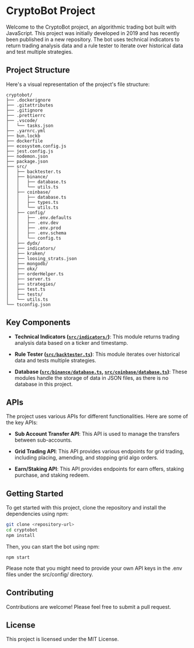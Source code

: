 # CryptoBot Project

Welcome to the CryptoBot project, an algorithmic trading bot built with JavaScript. This project was initially developed in 2019 and has recently been published in a new repository. The bot uses technical indicators to return trading analysis data and a rule tester to iterate over historical data and test multiple strategies.

## Project Structure

Here's a visual representation of the project's file structure:

```
cryptobot/
├── .dockerignore
├── .gitattributes
├── .gitignore
├── .prettierrc
├── .vscode/
│   └── tasks.json
├── .yarnrc.yml
├── bun.lockb
├── dockerfile
├── ecosystem.config.js
├── jest.config.js
├── nodemon.json
├── package.json
├── src/
│   ├── backtester.ts
│   ├── binance/
│   │   ├── database.ts
│   │   └── utils.ts
│   ├── coinbase/
│   │   ├── database.ts
│   │   ├── types.ts
│   │   └── utils.ts
│   ├── config/
│   │   ├── .env.defaults
│   │   ├── .env.dev
│   │   ├── .env.prod
│   │   ├── .env.schema
│   │   └── config.ts
│   ├── dydx/
│   ├── indicators/
│   ├── kraken/
│   ├── loosing_strats.json
│   ├── mongodb/
│   ├── okx/
│   ├── orderHelper.ts
│   ├── server.ts
│   ├── strategies/
│   ├── test.ts
│   ├── tests/
│   └── utils.ts
└── tsconfig.json
```

## Key Components

- **Technical Indicators ([`src/indicators/`](command:_github.copilot.openRelativePath?%5B%22src%2Findicators%2F%22%5D "src/indicators/"))**: This module returns trading analysis data based on a ticker and timestamp.

- **Rule Tester ([`src/backtester.ts`](command:_github.copilot.openRelativePath?%5B%22src%2Fbacktester.ts%22%5D "src/backtester.ts"))**: This module iterates over historical data and tests multiple strategies.

- **Database ([`src/binance/database.ts`](command:_github.copilot.openRelativePath?%5B%22src%2Fbinance%2Fdatabase.ts%22%5D "src/binance/database.ts"), [`src/coinbase/database.ts`](command:_github.copilot.openRelativePath?%5B%22src%2Fcoinbase%2Fdatabase.ts%22%5D "src/coinbase/database.ts"))**: These modules handle the storage of data in JSON files, as there is no database in this project.

## APIs

The project uses various APIs for different functionalities. Here are some of the key APIs:

- **Sub Account Transfer API**: This API is used to manage the transfers between sub-accounts.

- **Grid Trading API**: This API provides various endpoints for grid trading, including placing, amending, and stopping grid algo orders.

- **Earn/Staking API**: This API provides endpoints for earn offers, staking purchase, and staking redeem.

## Getting Started

To get started with this project, clone the repository and install the dependencies using npm:

```sh
git clone <repository-url>
cd cryptobot
npm install
```

Then, you can start the bot using npm:

```
npm start
```

Please note that you might need to provide your own API keys in the .env files under the src/config/ directory.

## Contributing

Contributions are welcome! Please feel free to submit a pull request.

## License

This project is licensed under the MIT License.
